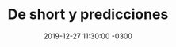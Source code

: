 ---
layout: post
category: Coqueto Escenario
date: 2019-12-27 11:30:00 -0300
title: De short y predicciones
image: https://oceano.uy/api/images/programas/TodoPasa/c24b3683-8c3c-4b9d-9354-8752aff30ed3.jpg
summary: Lubo Adusto anticipó lo que pasará en la primera mitad deportiva del año próximo y regaló una poesía dedicada a todo el staff
file: https://audios.oceanofm.com/programas/TodoPasa/19-12-272amaanaCoqueto.mp3
duration: 19:39
oceanourl: https://oceano.uy/todopasa/coqueto-escenario/20622-de-short-y-predicciones
---